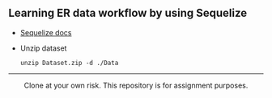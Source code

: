 Learning ER data workflow by using Sequelize 
---------------------------------------------

* [Sequelize docs](https://sequelize.org/v5/)

* Unzip dataset 
  ```shell
  unzip Dataset.zip -d ./Data
  ```

---

<div align="center">
  Clone at your own risk. This repository is for assignment purposes.
</div>